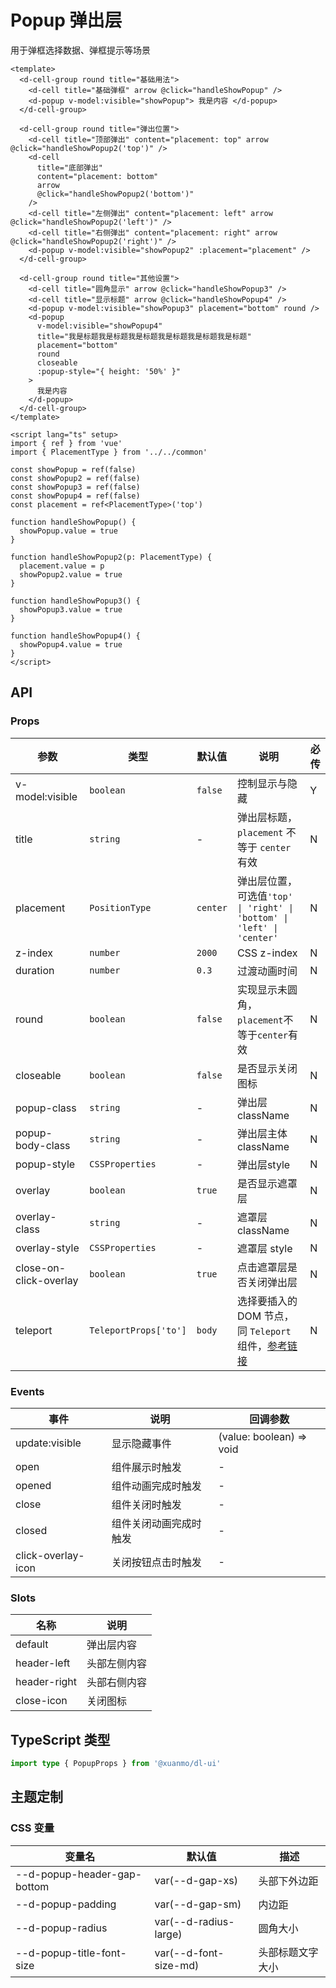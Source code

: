 # Popup 弹出层

用于弹框选择数据、弹框提示等场景

```vue client=Mobile playground=MPopup previewType=iframe
<template>
  <d-cell-group round title="基础用法">
    <d-cell title="基础弹框" arrow @click="handleShowPopup" />
    <d-popup v-model:visible="showPopup"> 我是内容 </d-popup>
  </d-cell-group>

  <d-cell-group round title="弹出位置">
    <d-cell title="顶部弹出" content="placement: top" arrow @click="handleShowPopup2('top')" />
    <d-cell
      title="底部弹出"
      content="placement: bottom"
      arrow
      @click="handleShowPopup2('bottom')"
    />
    <d-cell title="左侧弹出" content="placement: left" arrow @click="handleShowPopup2('left')" />
    <d-cell title="右侧弹出" content="placement: right" arrow @click="handleShowPopup2('right')" />
    <d-popup v-model:visible="showPopup2" :placement="placement" />
  </d-cell-group>

  <d-cell-group round title="其他设置">
    <d-cell title="圆角显示" arrow @click="handleShowPopup3" />
    <d-cell title="显示标题" arrow @click="handleShowPopup4" />
    <d-popup v-model:visible="showPopup3" placement="bottom" round />
    <d-popup
      v-model:visible="showPopup4"
      title="我是标题我是标题我是标题我是标题我是标题我是标题"
      placement="bottom"
      round
      closeable
      :popup-style="{ height: '50%' }"
    >
      我是内容
    </d-popup>
  </d-cell-group>
</template>

<script lang="ts" setup>
import { ref } from 'vue'
import { PlacementType } from '../../common'

const showPopup = ref(false)
const showPopup2 = ref(false)
const showPopup3 = ref(false)
const showPopup4 = ref(false)
const placement = ref<PlacementType>('top')

function handleShowPopup() {
  showPopup.value = true
}

function handleShowPopup2(p: PlacementType) {
  placement.value = p
  showPopup2.value = true
}

function handleShowPopup3() {
  showPopup3.value = true
}

function handleShowPopup4() {
  showPopup4.value = true
}
</script>
```

## API

### Props

|参数|类型|默认值|说明|必传|
|----|---|-----|---|----|
|v-model:visible|`boolean`|`false`|控制显示与隐藏|Y|
|title|`string`|-|弹出层标题，`placement` 不等于 `center` 有效|N|
|placement|`PositionType`|`center`|弹出层位置，可选值`'top' \| 'right' \| 'bottom' \| 'left' \| 'center'`|N|
|z-index|`number`|`2000`|CSS z-index|N|
|duration|`number`|`0.3`|过渡动画时间|N|
|round|`boolean`|`false`|实现显示未圆角，`placement`不等于`center`有效|N|
|closeable|`boolean`|`false`|是否显示关闭图标|N|
|popup-class|`string`|-|弹出层 className|N|
|popup-body-class|`string`|-|弹出层主体 className|N|
|popup-style|`CSSProperties`|-|弹出层style|N|
|overlay|`boolean`|`true`|是否显示遮罩层|N|
|overlay-class|`string`|-|遮罩层 className|N|
|overlay-style|`CSSProperties`|-|遮罩层 style|N|
|close-on-click-overlay|`boolean`|`true`|点击遮罩层是否关闭弹出层|N|
|teleport|`TeleportProps['to']`|`body`|选择要插入的 DOM 节点，同 `Teleport` 组件，[参考链接](https://staging-cn.vuejs.org/guide/built-ins/teleport.html#basic-usage) |N|

### Events

|事件|说明|回调参数|
|---|----|-------|
|update:visible|显示隐藏事件|(value: boolean) => void|
|open|组件展示时触发|-|
|opened|组件动画完成时触发|-|
|close|组件关闭时触发|-|
|closed|组件关闭动画完成时触发|-|
|click-overlay-icon|关闭按钮点击时触发|-|

### Slots

|名称|说明|
|---|----|
|default|弹出层内容|
|header-left|头部左侧内容|
|header-right|头部右侧内容|
|close-icon|关闭图标|

## TypeScript 类型

```typescript
import type { PopupProps } from '@xuanmo/dl-ui'
```

## 主题定制

### CSS 变量

|变量名|默认值|描述|
|-----|-----|----|
|--d-popup-header-gap-bottom|var(--d-gap-xs)|头部下外边距|
|--d-popup-padding|var(--d-gap-sm)|内边距|
|--d-popup-radius|var(--d-radius-large)|圆角大小|
|--d-popup-title-font-size|var(--d-font-size-md)|头部标题文字大小|
